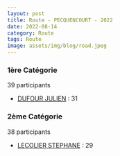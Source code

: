 ```yaml
---
layout: post
title: Route - PECQUENCOURT - 2022
date: 2022-08-14
category: Route
tags: Route
image: assets/img/blog/road.jpeg
---
```


### 1ère Catégorie
39 participants
- [DUFOUR JULIEN](https://teamspecializedlille.github.io/works/dufourjulien) : 31

### 2ème Catégorie
38 participants
- [LECOLIER STEPHANE](https://teamspecializedlille.github.io/works/lecolierstephane) : 29
